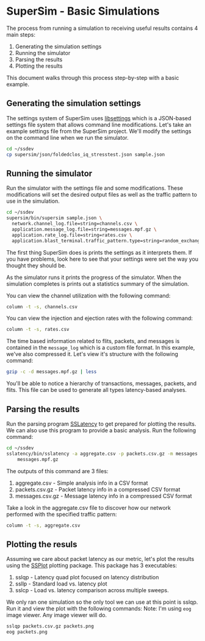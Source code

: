 # SuperSim - Basic Simulations

The process from running a simulation to receiving useful results contains 4
main steps:
1. Generating the simulation settings
2. Running the simulator
3. Parsing the results
4. Plotting the results

This document walks through this process step-by-step with a basic example.

## Generating the simulation settings
The settings system of SuperSim uses [libsettings][] which is a JSON-based
settings file system that allows command line modifications. Let's take an
example settings file from the SuperSim project. We'll modify the settings
on the command line when we run the simulator.

``` sh
cd ~/ssdev
cp supersim/json/foldedclos_iq_stresstest.json sample.json
```

## Running the simulator
Run the simulator with the settings file and some modifications. These
modifications will set the desired output files as well as the traffic
pattern to use in the simulation.

``` sh
cd ~/ssdev
supersim/bin/supersim sample.json \
  network.channel_log.file=string=channels.csv \
  application.message_log.file=string=messages.mpf.gz \
  application.rate_log.file=string=rates.csv \
  application.blast_terminal.traffic_pattern.type=string=random_exchange
```

The first thing SuperSim does is prints the settings as it interprets them.
If you have problems, look here to see that your settings were set the way
you thought they should be.

As the simulator runs it prints the progress of the simulator. When the
simulation completes is prints out a statistics summary of the simulation.

You can view the channel utilization with the following command:

``` sh
column -t -s, channels.csv
```

You can view the injection and ejection rates with the following command:

``` sh
column -t -s, rates.csv
```

The time based information related to flits, packets, and messages is
contained in the `message_log` which is a custom file format. In this
example, we've also compressed it. Let's view it's structure with the
following command:

``` sh
gzip -c -d messages.mpf.gz | less
```

You'll be able to notice a hierarchy of transactions, messages, packets,
and flits. This file can be used to generate all types latency-based
analyses.

## Parsing the results
Run the parsing program [SSLatency][] to get prepared for plotting the results.
We can also use this program to provide a basic analysis. Run the following
command:

``` sh
cd ~/ssdev
sslatency/bin/sslatency -a aggregate.csv -p packets.csv.gz -m messages.csv.gz \
    messages.mpf.gz
```
The outputs of this command are 3 files:
1. aggregate.csv - Simple analysis info in a CSV format
2. packets.csv.gz - Packet latency info in a compressed CSV format
3. messages.csv.gz - Message latency info in a compressed CSV format

Take a look in the aggregate.csv file to discover how our network performed
with the specified traffic pattern:

``` sh
column -t -s, aggregate.csv
```

## Plotting the resuls
Assuming we care about packet latency as our metric, let's plot the results
using the [SSPlot][] plotting package. This package has 3 executables:
1. sslqp - Latency quad plot focused on latency distribution
2. ssllp - Standard load vs. latency plot
3. sslcp - Load vs. latency comparison across multiple sweeps.

We only ran one simulation so the only tool we can use at this point is sslqp.
Run it and view the plot with the following commands:
Note: I'm using `eog` image viewer. Any image viewer will do.

``` sh
sslqp packets.csv.gz packets.png
eog packets.png
```

[libsettings]: https://github.com/nicmcd/libsettings
[SSLatency]: https://github.com/nicmcd/sslatency
[SSPlot]: https://github.com/nicmcd/ssplot
